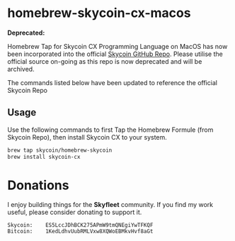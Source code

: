 # homebrew-skycoin-cx-macos

**Deprecated:**

Homebrew Tap for Skycoin CX Programming Language on MacOS has now been incorporated into the official [Skycoin GitHub Repo](https://github.com/skycoin/cx/blob/develop/README.md#macos-homebrew-install). Please utilise the official source on-going as this repo is now deprecated and will be archived.

The commands listed below have been updated to reference the official Skycoin Repo

## Usage
Use the following commands to first Tap the Homebrew Formule (from Skycoin Repo), then install Skycoin CX to your system.

```sh
brew tap skycoin/homebrew-skycoin
brew install skycoin-cx
```

# Donations
I enjoy building things for the **Skyfleet** community. If you find my work useful, please consider donating to support it.
```
Skycoin:    ES5LccJDhBCK275APmW9tmQNEgiYwTFKQF
Bitcoin:    1KedLdhvUubRMLVxw8XQWoEBMkvHvf8aGt 
```
